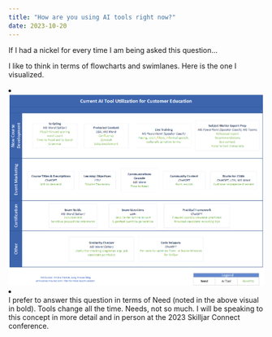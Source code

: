 ```yaml
---
title: "How are you using AI tools right now?"
date: 2023-10-20
---
```

If I had a nickel for every time I am being asked this question...

I like to think in terms of flowcharts and swimlanes. Here is the one I visualized.
<li></  li>
<img src="https://github.com/Confiance/Long-Answer/blob/f25fbcfce99873fa1adc4e4297bad17cb6c20368/AI%20Tool%20Usage%20Customer%20Education.gif">
<li></li>
I prefer to answer this question in terms of Need (noted in the above visual in bold). Tools change all the time. Needs, not so much. I will be speaking to this concept in more detail and in person at the 2023 Skilljar Connect conference.
